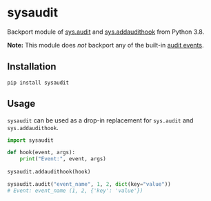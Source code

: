 sysaudit
========

Backport module of [sys.audit](https://docs.python.org/3.8/library/sys.html#sys.audit)
and [sys.addaudithook](https://docs.python.org/3.8/library/sys.html#sys.addaudithook)
from Python 3.8.

**Note:** This module does _not_ backport any of the built-in
[audit events](https://docs.python.org/3.8/library/audit_events.html#audit-events).


## Installation

```
pip install sysaudit
```

## Usage

`sysaudit` can be used as a drop-in replacement for `sys.audit` and `sys.addaudithook`.

``` python
import sysaudit

def hook(event, args):
    print("Event:", event, args)
    
sysaudit.addaudithook(hook)

sysaudit.audit("event_name", 1, 2, dict(key="value"))
# Event: event_name (1, 2, {'key': 'value'})
```

